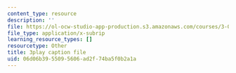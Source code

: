 ```yaml
---
content_type: resource
description: ''
file: https://ol-ocw-studio-app-production.s3.amazonaws.com/courses/3-091sc-introduction-to-solid-state-chemistry-fall-2010/06d06b3955095606ad2f74ba5f0b2a1a_zOOQALT2uu8.vtt
file_type: application/x-subrip
learning_resource_types: []
resourcetype: Other
title: 3play caption file
uid: 06d06b39-5509-5606-ad2f-74ba5f0b2a1a
---
```

